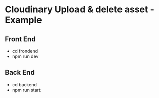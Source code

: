 # Cloudinary Upload & delete asset - Example

## Front End
- cd frondend
- npm run dev

## Back End
- cd backend
- npm run start

